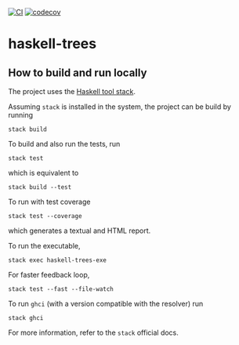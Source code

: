 [![CI](https://github.com/alessandrocandolini/haskell-trees/actions/workflows/ci.yml/badge.svg)](https://github.com/alessandrocandolini/haskell-trees/actions/workflows/ci.yml) [![codecov](https://codecov.io/gh/alessandrocandolini/haskell-trees/branch/main/graph/badge.svg?token=PmvCqUrxgr)](https://codecov.io/gh/alessandrocandolini/haskell-trees)

# haskell-trees

## How to build and run locally

The project uses the [Haskell tool stack](https://docs.haskellstack.org/en/stable/README/).

Assuming `stack` is installed in the system, the project can be build by running
```
stack build
```
To build and also run the tests, run
```
stack test
```
which is equivalent to
```
stack build --test
```
To run with test coverage
```
stack test --coverage
```
which generates a textual and HTML report.

To run the executable,
```
stack exec haskell-trees-exe
```
For faster feedback loop,
```
stack test --fast --file-watch
```
To run `ghci` (with a version compatible with the resolver) run
```
stack ghci
```
For more information, refer to the `stack` official docs.
